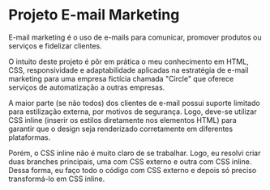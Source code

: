# Projeto E-mail Marketing

E-mail marketing é o uso de e-mails para comunicar, promover produtos ou serviços e fidelizar clientes.

O intuito deste projeto é pôr em prática o meu conhecimento em HTML, CSS, responsividade e adaptabilidade aplicadas na estratégia de e-mail marketing para uma empresa fictícia chamada "Circle" que oferece serviços de automatização a outras empresas.

A maior parte (se não todos) dos clientes de e-mail possui suporte limitado para estilização externa, por motivos de segurança. Logo, deve-se utilizar CSS inline (inserir os estilos diretamente nos elementos HTML) para garantir que o design seja renderizado corretamente em diferentes plataformas.

Porém, o CSS inline não é muito claro de se trabalhar. Logo, eu resolvi criar duas branches principais, uma com CSS externo e outra com CSS inline. Dessa forma, eu faço todo o código com CSS externo e depois só preciso transformá-lo em CSS inline.


